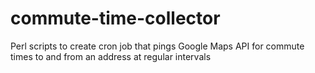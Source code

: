 # commute-time-collector
Perl scripts to create cron job that pings Google Maps API for commute times to and from an address at regular intervals
